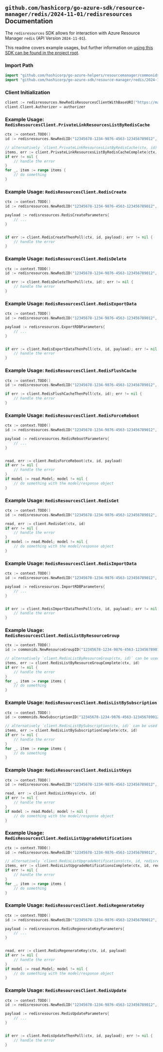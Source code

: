
## `github.com/hashicorp/go-azure-sdk/resource-manager/redis/2024-11-01/redisresources` Documentation

The `redisresources` SDK allows for interaction with Azure Resource Manager `redis` (API Version `2024-11-01`).

This readme covers example usages, but further information on [using this SDK can be found in the project root](https://github.com/hashicorp/go-azure-sdk/tree/main/docs).

### Import Path

```go
import "github.com/hashicorp/go-azure-helpers/resourcemanager/commonids"
import "github.com/hashicorp/go-azure-sdk/resource-manager/redis/2024-11-01/redisresources"
```


### Client Initialization

```go
client := redisresources.NewRedisResourcesClientWithBaseURI("https://management.azure.com")
client.Client.Authorizer = authorizer
```


### Example Usage: `RedisResourcesClient.PrivateLinkResourcesListByRedisCache`

```go
ctx := context.TODO()
id := redisresources.NewRediID("12345678-1234-9876-4563-123456789012", "example-resource-group", "redisName")

// alternatively `client.PrivateLinkResourcesListByRedisCache(ctx, id)` can be used to do batched pagination
items, err := client.PrivateLinkResourcesListByRedisCacheComplete(ctx, id)
if err != nil {
	// handle the error
}
for _, item := range items {
	// do something
}
```


### Example Usage: `RedisResourcesClient.RedisCreate`

```go
ctx := context.TODO()
id := redisresources.NewRediID("12345678-1234-9876-4563-123456789012", "example-resource-group", "redisName")

payload := redisresources.RedisCreateParameters{
	// ...
}


if err := client.RedisCreateThenPoll(ctx, id, payload); err != nil {
	// handle the error
}
```


### Example Usage: `RedisResourcesClient.RedisDelete`

```go
ctx := context.TODO()
id := redisresources.NewRediID("12345678-1234-9876-4563-123456789012", "example-resource-group", "redisName")

if err := client.RedisDeleteThenPoll(ctx, id); err != nil {
	// handle the error
}
```


### Example Usage: `RedisResourcesClient.RedisExportData`

```go
ctx := context.TODO()
id := redisresources.NewRediID("12345678-1234-9876-4563-123456789012", "example-resource-group", "redisName")

payload := redisresources.ExportRDBParameters{
	// ...
}


if err := client.RedisExportDataThenPoll(ctx, id, payload); err != nil {
	// handle the error
}
```


### Example Usage: `RedisResourcesClient.RedisFlushCache`

```go
ctx := context.TODO()
id := redisresources.NewRediID("12345678-1234-9876-4563-123456789012", "example-resource-group", "redisName")

if err := client.RedisFlushCacheThenPoll(ctx, id); err != nil {
	// handle the error
}
```


### Example Usage: `RedisResourcesClient.RedisForceReboot`

```go
ctx := context.TODO()
id := redisresources.NewRediID("12345678-1234-9876-4563-123456789012", "example-resource-group", "redisName")

payload := redisresources.RedisRebootParameters{
	// ...
}


read, err := client.RedisForceReboot(ctx, id, payload)
if err != nil {
	// handle the error
}
if model := read.Model; model != nil {
	// do something with the model/response object
}
```


### Example Usage: `RedisResourcesClient.RedisGet`

```go
ctx := context.TODO()
id := redisresources.NewRediID("12345678-1234-9876-4563-123456789012", "example-resource-group", "redisName")

read, err := client.RedisGet(ctx, id)
if err != nil {
	// handle the error
}
if model := read.Model; model != nil {
	// do something with the model/response object
}
```


### Example Usage: `RedisResourcesClient.RedisImportData`

```go
ctx := context.TODO()
id := redisresources.NewRediID("12345678-1234-9876-4563-123456789012", "example-resource-group", "redisName")

payload := redisresources.ImportRDBParameters{
	// ...
}


if err := client.RedisImportDataThenPoll(ctx, id, payload); err != nil {
	// handle the error
}
```


### Example Usage: `RedisResourcesClient.RedisListByResourceGroup`

```go
ctx := context.TODO()
id := commonids.NewResourceGroupID("12345678-1234-9876-4563-123456789012", "example-resource-group")

// alternatively `client.RedisListByResourceGroup(ctx, id)` can be used to do batched pagination
items, err := client.RedisListByResourceGroupComplete(ctx, id)
if err != nil {
	// handle the error
}
for _, item := range items {
	// do something
}
```


### Example Usage: `RedisResourcesClient.RedisListBySubscription`

```go
ctx := context.TODO()
id := commonids.NewSubscriptionID("12345678-1234-9876-4563-123456789012")

// alternatively `client.RedisListBySubscription(ctx, id)` can be used to do batched pagination
items, err := client.RedisListBySubscriptionComplete(ctx, id)
if err != nil {
	// handle the error
}
for _, item := range items {
	// do something
}
```


### Example Usage: `RedisResourcesClient.RedisListKeys`

```go
ctx := context.TODO()
id := redisresources.NewRediID("12345678-1234-9876-4563-123456789012", "example-resource-group", "redisName")

read, err := client.RedisListKeys(ctx, id)
if err != nil {
	// handle the error
}
if model := read.Model; model != nil {
	// do something with the model/response object
}
```


### Example Usage: `RedisResourcesClient.RedisListUpgradeNotifications`

```go
ctx := context.TODO()
id := redisresources.NewRediID("12345678-1234-9876-4563-123456789012", "example-resource-group", "redisName")

// alternatively `client.RedisListUpgradeNotifications(ctx, id, redisresources.DefaultRedisListUpgradeNotificationsOperationOptions())` can be used to do batched pagination
items, err := client.RedisListUpgradeNotificationsComplete(ctx, id, redisresources.DefaultRedisListUpgradeNotificationsOperationOptions())
if err != nil {
	// handle the error
}
for _, item := range items {
	// do something
}
```


### Example Usage: `RedisResourcesClient.RedisRegenerateKey`

```go
ctx := context.TODO()
id := redisresources.NewRediID("12345678-1234-9876-4563-123456789012", "example-resource-group", "redisName")

payload := redisresources.RedisRegenerateKeyParameters{
	// ...
}


read, err := client.RedisRegenerateKey(ctx, id, payload)
if err != nil {
	// handle the error
}
if model := read.Model; model != nil {
	// do something with the model/response object
}
```


### Example Usage: `RedisResourcesClient.RedisUpdate`

```go
ctx := context.TODO()
id := redisresources.NewRediID("12345678-1234-9876-4563-123456789012", "example-resource-group", "redisName")

payload := redisresources.RedisUpdateParameters{
	// ...
}


if err := client.RedisUpdateThenPoll(ctx, id, payload); err != nil {
	// handle the error
}
```
